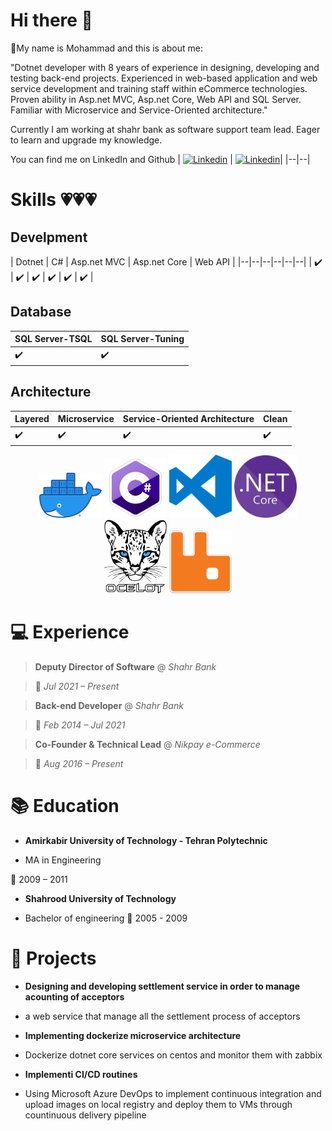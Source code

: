 
# Hi there 👋

🚀My name is Mohammad and this is about me:

"Dotnet developer with 8 years of experience in designing, developing and testing back-end projects. Experienced in web-based application and web service development and training staff within eCommerce technologies. Proven ability in Asp.net MVC, Asp.net Core, Web API and SQL Server. Familiar with Microservice and Service-Oriented architecture."

Currently I am working at shahr bank as software support team lead. Eager to learn and upgrade my knowledge.

You can find me on LinkedIn and Github
| <a  href="https://www.linkedin.com/in/mohammad-shoorabi/">![Linkedin](https://img.shields.io/badge/linkedin-0077b5?style=for-the-badge&logo=linkedin&logoColor=white)</a> | <a  href="https://github.com/mohashan">![Linkedin](https://img.shields.io/badge/github-000000?style=for-the-badge&logo=github&logoColor=white)</a>|
|--|--|

  # Skills 💗💗💗

## Develpment

| Dotnet | C# | Asp.net MVC | Asp.net Core | Web API |
|--|--|--|--|--|--|
| ✔️ | ✔️ | ✔️ | ✔️ | ✔️ | ✔️ |

  

## Database

| SQL Server-TSQL | SQL Server-Tuning |
|--|--|
| ✔️ | ✔️ |

## Architecture
| Layered | Microservice | Service-Oriented Architecture | Clean
|--|--|--|--|
| ✔️ | ✔️ | ✔️ | ✔️ |

 

<p  align="center">
<img  src="Images/DockerLogo.png"  width="100px"  title="Docker">
<img  src="Images/CsharpLogo.png"  width="100px"  alt="CSharp">
<img  src="Images/VSCodeLogo.png"  width="100px"  alt="VSCode">
<img  src="Images/DotnetCoreLogo.png"  width="100px"  alt="DotnetCore">
<img  src="Images/OcelotLogo.png"  width="100px"  alt="Ocelot">
<img  src="Images/RabbitMQLogo.png"  width="100px"  alt="Rabbitmq">
</p>

  
  

# 💻 Experience

>  **Deputy Director of Software** @ *Shahr Bank*

> 📆 *Jul 2021 – Present*

>  **Back-end Developer** @ *Shahr Bank*

> 📆 *Feb 2014 – Jul 2021*

>  **Co-Founder & Technical Lead** @ *Nikpay e-Commerce*

> 📆 *Aug 2016 – Present*

# 📚 Education

-  **Amirkabir University of Technology - Tehran Polytechnic**

+ MA in Engineering

📆 2009 – 2011

  
-  **Shahrood University of Technology**

+ Bachelor of engineering 📆 2005 - 2009
  
# 📝 Projects

-  **Designing and developing settlement service in order to manage acounting of acceptors**

+ a web service that manage all the settlement process of acceptors

-  **Implementing dockerize microservice architecture**

+ Dockerize dotnet core services on centos and monitor them with zabbix

-  **Implementi CI/CD routines**

+ Using Microsoft Azure DevOps to implement continuous integration and upload images on local registry and deploy them to VMs through countinuous delivery pipeline

